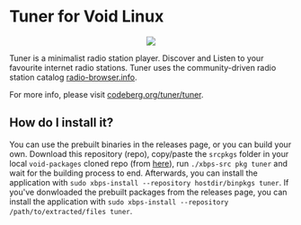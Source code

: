 # Tuner for Void Linux

<p align="center"><img src="https://codeberg.org/th0razin3/vur/raw/branch/main/srcpkgs/tuner/tuner.png"></p>

Tuner is a minimalist radio station player. Discover and Listen to your favourite internet radio stations. Tuner uses the community-driven radio station catalog [radio-browser.info](https://www.radio-browser.info/).

For more info, please visit [codeberg.org/tuner/tuner](https://web.archive.org/web/20240414125106/https://codeberg.org/tuner/tuner).

## How do I install it?

You can use the prebuilt binaries in the releases page, or you can build your own. Download this repository (repo), copy/paste the `srcpkgs` folder in your local `void-packages` cloned repo (from [here](https://github.com/void-linux/void-packages)), run `./xbps-src pkg tuner` and wait for the building process to end. Afterwards, you can install the application with `sudo xbps-install --repository hostdir/binpkgs tuner`. If you've donwloaded the prebuilt packages from the releases page, you can install the application with `sudo xbps-install --repository /path/to/extracted/files tuner`.
